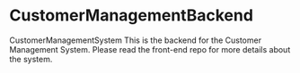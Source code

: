 # CustomerManagementBackend
CustomerManagementSystem
This is the backend for the Customer Management System. Please read the front-end repo for more details about the system.
